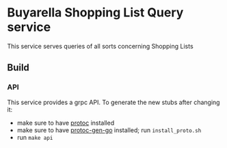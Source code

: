 # Buyarella Shopping List Query service

This service serves queries of all sorts concerning Shopping Lists

## Build

### API
This service provides a grpc API. To generate the new stubs after changing it:
* make sure to have [protoc](https://github.com/protocolbuffers/protobuf/releases) installed
* make sure to have [protoc-gen-go](https://github.com/golang/protobuf) installed; run `install_proto.sh`
* run `make api`